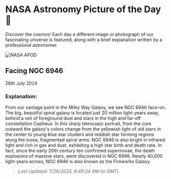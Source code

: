 
  # NASA Astronomy Picture of the Day 🌌

  Discover the cosmos! Each day a different image or photograph of our fascinating universe is featured, along with a brief explanation written by a professional astronomer.

![NASA APOD](https://apod.nasa.gov/apod/image/2407/NGC6946_verB.jpg)

## Facing NGC 6946

26th July 2024

### Explanation: 

From our vantage point in the Milky Way Galaxy, we see NGC 6946 face-on. The big, beautiful spiral galaxy is located just 20 million light-years away, behind a veil of foreground dust and stars in the high and far-off constellation Cepheus. In this sharp telescopic portrait, from the core outward the galaxy's colors change from the yellowish light of old stars in the center to young blue star clusters and reddish star forming regions along the loose, fragmented spiral arms. NGC 6946 is also bright in infrared light and rich in gas and dust, exhibiting a high star birth and death rate. In fact, since the early 20th century ten confirmed supernovae, the death explosions of massive stars, were discovered in NGC 6946. Nearly 40,000 light-years across, NGC 6946 is also known as the Fireworks Galaxy.

> _Last Updated: 7/26/2024, 8:40:24 AM (in GMT)_
